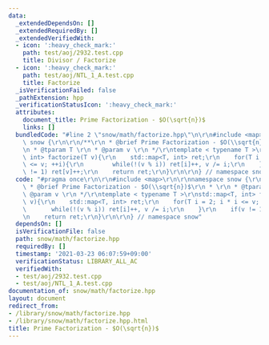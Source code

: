 ```yaml
---
data:
  _extendedDependsOn: []
  _extendedRequiredBy: []
  _extendedVerifiedWith:
  - icon: ':heavy_check_mark:'
    path: test/aoj/2932.test.cpp
    title: Divisor / Factorize
  - icon: ':heavy_check_mark:'
    path: test/aoj/NTL_1_A.test.cpp
    title: Factorize
  _isVerificationFailed: false
  _pathExtension: hpp
  _verificationStatusIcon: ':heavy_check_mark:'
  attributes:
    document_title: Prime Factorization - $O(\sqrt{n})$
    links: []
  bundledCode: "#line 2 \"snow/math/factorize.hpp\"\n\r\n#include <map>\r\n\r\nnamespace\
    \ snow {\r\n\r\n/**\r\n * @brief Prime Factorization - $O(\\sqrt{n})$\r\n * \r\
    \n * @tparam T \r\n * @param v \r\n */\r\ntemplate < typename T >\r\nstd::map<T,\
    \ int> factorize(T v){\r\n    std::map<T, int> ret;\r\n    for(T i = 2; i * i\
    \ <= v; ++i){\r\n        while(!(v % i)) ret[i]++, v /= i;\r\n    }\r\n    if(v\
    \ != 1) ret[v]++;\r\n    return ret;\r\n}\r\n\r\n} // namespace snow\n"
  code: "#pragma once\r\n\r\n#include <map>\r\n\r\nnamespace snow {\r\n\r\n/**\r\n\
    \ * @brief Prime Factorization - $O(\\sqrt{n})$\r\n * \r\n * @tparam T \r\n *\
    \ @param v \r\n */\r\ntemplate < typename T >\r\nstd::map<T, int> factorize(T\
    \ v){\r\n    std::map<T, int> ret;\r\n    for(T i = 2; i * i <= v; ++i){\r\n \
    \       while(!(v % i)) ret[i]++, v /= i;\r\n    }\r\n    if(v != 1) ret[v]++;\r\
    \n    return ret;\r\n}\r\n\r\n} // namespace snow"
  dependsOn: []
  isVerificationFile: false
  path: snow/math/factorize.hpp
  requiredBy: []
  timestamp: '2021-03-23 06:07:59+09:00'
  verificationStatus: LIBRARY_ALL_AC
  verifiedWith:
  - test/aoj/2932.test.cpp
  - test/aoj/NTL_1_A.test.cpp
documentation_of: snow/math/factorize.hpp
layout: document
redirect_from:
- /library/snow/math/factorize.hpp
- /library/snow/math/factorize.hpp.html
title: Prime Factorization - $O(\sqrt{n})$
---
```

